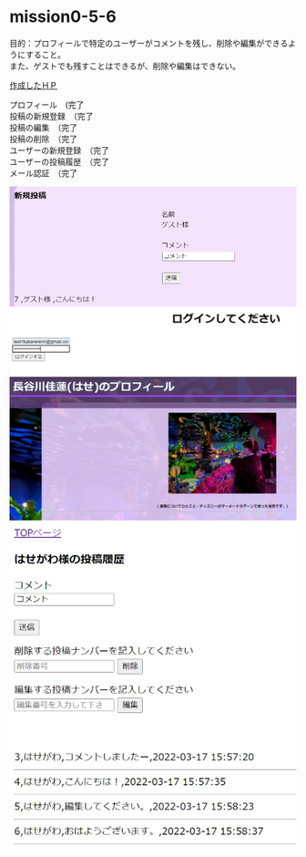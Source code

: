# mission0-5-6

目的：プロフィールで特定のユーザーがコメントを残し、削除や編集ができるようにすること。<BR>
また、ゲストでも残すことはできるが、削除や編集はできない。

[作成したＨＰ](https://greenmink11.sakura.ne.jp/TECH-BASE_mission6/mission0+5+6/myprofile.php)

プロフィール　(完了<br>
投稿の新規登録　（完了<br>
投稿の編集　（完了<br>
投稿の削除　（完了<br>
ユーザーの新規登録　（完了<br>
ユーザーの投稿履歴　（完了<br>
メール認証　（完了<br>

![photo](ゲスト登録前.png)
![photo](ログイン前.png)
![photo](ログイン後.png)
![photo](投稿履歴.png)










